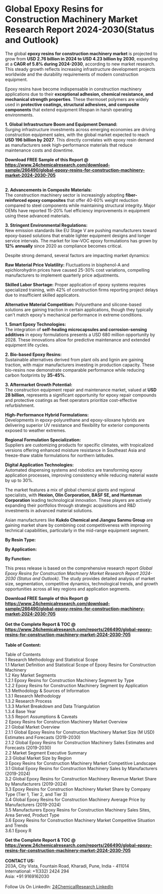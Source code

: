 <h1>Global Epoxy Resins for Construction Machinery Market Research Report 2024-2030(Status and Outlook)</h1><p>The global <strong>epoxy resins for construction machinery market</strong> is projected to grow from <strong>USD 2.76 billion in 2024 to USD 4.23 billion by 2030</strong>, expanding at a <strong>CAGR of 5.8% during 2024-2030</strong>, according to new market research. This steady growth reflects increasing infrastructure development projects worldwide and the durability requirements of modern construction equipment.</p><p>Epoxy resins have become indispensable in construction machinery applications due to their <strong>exceptional adhesion, chemical resistance, and mechanical strength properties</strong>. These thermoset polymers are widely used in <strong>protective coatings, structural adhesives, and composite components</strong> that extend equipment lifespan in harsh operating environments.</p><p><strong>1. Global Infrastructure Boom and Equipment Demand:</strong><br>
Surging infrastructure investments across emerging economies are driving construction equipment sales, with the global market expected to reach <strong>USD 196 billion by 2027</strong>. This directly correlates with epoxy resin demand as manufacturers seek high-performance materials that reduce maintenance costs and downtime.</p><div><b>Download FREE Sample of this Report @ 
            <a href="https://www.24chemicalresearch.com/download-sample/266490/global-epoxy-resins-for-construction-machinery-market-2024-2030-705">
            https://www.24chemicalresearch.com/download-sample/266490/global-epoxy-resins-for-construction-machinery-market-2024-2030-705</a></b></div><br><p><strong>2. Advancements in Composite Materials:</strong><br>
The construction machinery sector is increasingly adopting <strong>fiber-reinforced epoxy composites</strong> that offer 40-60% weight reduction compared to steel components while maintaining structural integrity. Major OEMs have reported 15-20% fuel efficiency improvements in equipment using these advanced materials.</p><p><strong>3. Stringent Environmental Regulations:</strong><br>
New emission standards like EU Stage V are pushing manufacturers toward epoxy-based solutions that enable lighter equipment designs and longer service intervals. The market for low-VOC epoxy formulations has grown by <strong>12% annually</strong> since 2020 as compliance becomes critical.</p><p>Despite strong demand, several factors are impacting market dynamics:</p><p><strong>Raw Material Price Volatility:</strong> Fluctuations in bisphenol-A and epichlorohydrin prices have caused 25-30% cost variations, compelling manufacturers to implement quarterly price adjustments.</p><p><strong>Skilled Labor Shortage:</strong> Proper application of epoxy systems requires specialized training, with 42% of construction firms reporting project delays due to insufficient skilled applicators.</p><p><strong>Alternative Material Competition:</strong> Polyurethane and silicone-based solutions are gaining traction in certain applications, though they typically can't match epoxy's mechanical performance in extreme conditions.</p><p><strong>1. Smart Epoxy Technologies:</strong><br>
The integration of <strong>self-healing microcapsules and corrosion-sensing additives</strong> in epoxy formulations presents a USD 680 million opportunity by 2028. These innovations allow for predictive maintenance and extended equipment life cycles.</p><p><strong>2. Bio-based Epoxy Resins:</strong><br>
Sustainable alternatives derived from plant oils and lignin are gaining traction, with major manufacturers investing in production capacity. These bio-resins now demonstrate comparable performance while reducing carbon footprints by <strong>35-45%</strong>.</p><p><strong>3. Aftermarket Growth Potential:</strong><br>
The construction equipment repair and maintenance market, valued at <strong>USD 28 billion</strong>, represents a significant opportunity for epoxy repair compounds and protective coatings as fleet operators prioritize cost-effective refurbishment.</p><p><strong>High-Performance Hybrid Formulations:</strong><br>
	Developments in epoxy-polyurethane and epoxy-siloxane hybrids are delivering superior UV resistance and flexibility for exterior components exposed to weather extremes.</p><p><strong>Regional Formulation Specialization:</strong><br>
	Suppliers are customizing products for specific climates, with tropicalized versions offering enhanced moisture resistance in Southeast Asia and freeze-thaw stable formulations for northern latitudes.</p><p><strong>Digital Application Technologies:</strong><br>
	Automated dispensing systems and robotics are transforming epoxy application processes, improving consistency while reducing material waste by up to 30%.</p><p>The market features a mix of global chemical giants and regional specialists, with <strong>Hexion, Olin Corporation, BASF SE, and Huntsman Corporation</strong> leading technological innovation. These players are actively expanding their portfolios through strategic acquisitions and R&amp;D investments in advanced material solutions.</p><p>Asian manufacturers like <strong>Kukdo Chemical and Jiangsu Sanmu Group</strong> are gaining market share by combining cost competitiveness with improving technical capabilities, particularly in the mid-range equipment segment.</p><p><strong>By Resin Type:</strong></p><p><strong>By Application:</strong></p><p><strong>By Function:</strong></p><p>This press release is based on the comprehensive research report <em>Global Epoxy Resins for Construction Machinery Market Research Report 2024-2030 (Status and Outlook)</em>. The study provides detailed analysis of market size, segmentation, competitive dynamics, technological trends, and growth opportunities across all key regions and application segments.</p><div><b>Download FREE Sample of this Report @ 
            <a href="https://www.24chemicalresearch.com/download-sample/266490/global-epoxy-resins-for-construction-machinery-market-2024-2030-705">
            https://www.24chemicalresearch.com/download-sample/266490/global-epoxy-resins-for-construction-machinery-market-2024-2030-705</a></b></div><br><div><b>Get the Complete Report & TOC @ 
            <a href="https://www.24chemicalresearch.com/reports/266490/global-epoxy-resins-for-construction-machinery-market-2024-2030-705">
            https://www.24chemicalresearch.com/reports/266490/global-epoxy-resins-for-construction-machinery-market-2024-2030-705</a></b></div><br>
            <b>Table of Content:</b><p>Table of Contents<br />
1 Research Methodology and Statistical Scope<br />
1.1 Market Definition and Statistical Scope of Epoxy Resins for Construction Machinery<br />
1.2 Key Market Segments<br />
1.2.1 Epoxy Resins for Construction Machinery Segment by Type<br />
1.2.2 Epoxy Resins for Construction Machinery Segment by Application<br />
1.3 Methodology & Sources of Information<br />
1.3.1 Research Methodology<br />
1.3.2 Research Process<br />
1.3.3 Market Breakdown and Data Triangulation<br />
1.3.4 Base Year<br />
1.3.5 Report Assumptions & Caveats<br />
2 Epoxy Resins for Construction Machinery Market Overview<br />
2.1 Global Market Overview<br />
2.1.1 Global Epoxy Resins for Construction Machinery Market Size (M USD) Estimates and Forecasts (2019-2030)<br />
2.1.2 Global Epoxy Resins for Construction Machinery Sales Estimates and Forecasts (2019-2030)<br />
2.2 Market Segment Executive Summary<br />
2.3 Global Market Size by Region<br />
3 Epoxy Resins for Construction Machinery Market Competitive Landscape<br />
3.1 Global Epoxy Resins for Construction Machinery Sales by Manufacturers (2019-2024)<br />
3.2 Global Epoxy Resins for Construction Machinery Revenue Market Share by Manufacturers (2019-2024)<br />
3.3 Epoxy Resins for Construction Machinery Market Share by Company Type (Tier 1, Tier 2, and Tier 3)<br />
3.4 Global Epoxy Resins for Construction Machinery Average Price by Manufacturers (2019-2024)<br />
3.5 Manufacturers Epoxy Resins for Construction Machinery Sales Sites, Area Served, Product Type<br />
3.6 Epoxy Resins for Construction Machinery Market Competitive Situation and Trends<br />
3.6.1 Epoxy R</p><div><b>Get the Complete Report & TOC @ 
            <a href="https://www.24chemicalresearch.com/reports/266490/global-epoxy-resins-for-construction-machinery-market-2024-2030-705">
            https://www.24chemicalresearch.com/reports/266490/global-epoxy-resins-for-construction-machinery-market-2024-2030-705</a></b></div><br><b>CONTACT US:</b><br>
            203A, City Vista, Fountain Road, Kharadi, Pune, India - 411014<br>
            International: +1(332) 2424 294<br>
            Asia: +91 9169162030 <br><br>
            Follow Us On LinkedIn: <a href="https://www.linkedin.com/company/24chemicalresearch/">24ChemicalResearch LinkedIn</a>
